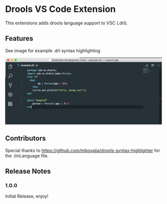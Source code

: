 # Drools VS Code Extension

This extensions adds drools language support to VSC (.drl).

## Features

See image for example .drl syntax highlighting

![Example](images/example.png)

## Contributors

Special thanks to https://github.com/mboyajia/drools-syntax-highlighter for the .tmLanguage file.
## Release Notes

### 1.0.0

Initial Release, enjoy!